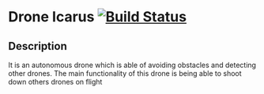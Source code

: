 # Drone Icarus [![Build Status](https://travis-ci.com/P4B5/Icarus-Project.svg?branch=master)](https://travis-ci.com/P4B5/Icarus-Project)
## Description
It is an autonomous drone which is able of avoiding obstacles and detecting other drones. The main functionality of this drone is being able to shoot down others drones on flight




